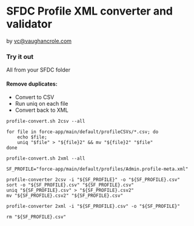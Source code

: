 # SFDC Profile XML converter and validator
by vc@vaughancrole.com

### Try it out
 
All from your SFDC folder


#### Remove duplicates:

* Convert to CSV
* Run uniq on each file
* Convert back to XML

```
profile-convert.sh 2csv --all

for file in force-app/main/default/profileCSVs/*.csv; do
    echo $file; 
    uniq "$file" > "${file}2" && mv "${file}2" "$file"
done

profile-convert.sh 2xml --all
```


```
SF_PROFILE="force-app/main/default/profiles/Admin.profile-meta.xml"

profile-converter 2csv -i "${SF_PROFILE}" -o "${SF_PROFILE}.csv"
sort -o "${SF_PROFILE}.csv" "${SF_PROFILE}.csv"
uniq "${SF_PROFILE}.csv" > "${SF_PROFILE}.csv2"
mv "${SF_PROFILE}.csv2" "${SF_PROFILE}.csv"

profile-converter 2xml -i "${SF_PROFILE}.csv" -o "${SF_PROFILE}"

rm "${SF_PROFILE}.csv"

```

